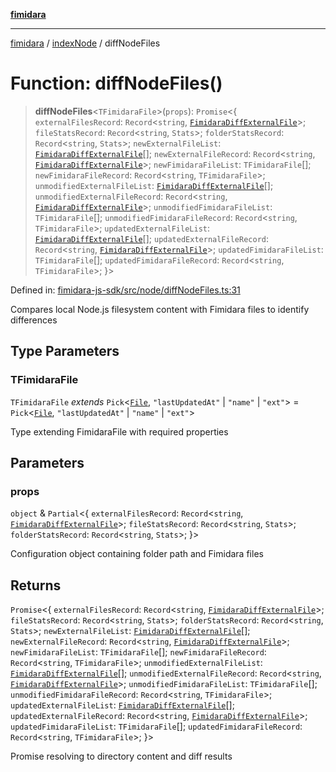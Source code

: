 [**fimidara**](../../README.md)

***

[fimidara](../../modules.md) / [indexNode](../README.md) / diffNodeFiles

# Function: diffNodeFiles()

> **diffNodeFiles**\<`TFimidaraFile`\>(`props`): `Promise`\<\{ `externalFilesRecord`: `Record`\<`string`, [`FimidaraDiffExternalFile`](../../indexBrowser/type-aliases/FimidaraDiffExternalFile.md)\>; `fileStatsRecord`: `Record`\<`string`, `Stats`\>; `folderStatsRecord`: `Record`\<`string`, `Stats`\>; `newExternalFileList`: [`FimidaraDiffExternalFile`](../../indexBrowser/type-aliases/FimidaraDiffExternalFile.md)[]; `newExternalFileRecord`: `Record`\<`string`, [`FimidaraDiffExternalFile`](../../indexBrowser/type-aliases/FimidaraDiffExternalFile.md)\>; `newFimidaraFileList`: `TFimidaraFile`[]; `newFimidaraFileRecord`: `Record`\<`string`, `TFimidaraFile`\>; `unmodifiedExternalFileList`: [`FimidaraDiffExternalFile`](../../indexBrowser/type-aliases/FimidaraDiffExternalFile.md)[]; `unmodifiedExternalFileRecord`: `Record`\<`string`, [`FimidaraDiffExternalFile`](../../indexBrowser/type-aliases/FimidaraDiffExternalFile.md)\>; `unmodifiedFimidaraFileList`: `TFimidaraFile`[]; `unmodifiedFimidaraFileRecord`: `Record`\<`string`, `TFimidaraFile`\>; `updatedExternalFileList`: [`FimidaraDiffExternalFile`](../../indexBrowser/type-aliases/FimidaraDiffExternalFile.md)[]; `updatedExternalFileRecord`: `Record`\<`string`, [`FimidaraDiffExternalFile`](../../indexBrowser/type-aliases/FimidaraDiffExternalFile.md)\>; `updatedFimidaraFileList`: `TFimidaraFile`[]; `updatedFimidaraFileRecord`: `Record`\<`string`, `TFimidaraFile`\>; \}\>

Defined in: [fimidara-js-sdk/src/node/diffNodeFiles.ts:31](https://github.com/softkave/fimidara/blob/feac071900ab8644442d355e5cb5db9df2f34600/fimidara-js-sdk/src/node/diffNodeFiles.ts#L31)

Compares local Node.js filesystem content with Fimidara files to identify differences

## Type Parameters

### TFimidaraFile

`TFimidaraFile` *extends* `Pick`\<[`File`](../../indexBrowser/type-aliases/File.md), `"lastUpdatedAt"` \| `"name"` \| `"ext"`\> = `Pick`\<[`File`](../../indexBrowser/type-aliases/File.md), `"lastUpdatedAt"` \| `"name"` \| `"ext"`\>

Type extending FimidaraFile with required properties

## Parameters

### props

`object` & `Partial`\<\{ `externalFilesRecord`: `Record`\<`string`, [`FimidaraDiffExternalFile`](../../indexBrowser/type-aliases/FimidaraDiffExternalFile.md)\>; `fileStatsRecord`: `Record`\<`string`, `Stats`\>; `folderStatsRecord`: `Record`\<`string`, `Stats`\>; \}\>

Configuration object containing folder path and Fimidara files

## Returns

`Promise`\<\{ `externalFilesRecord`: `Record`\<`string`, [`FimidaraDiffExternalFile`](../../indexBrowser/type-aliases/FimidaraDiffExternalFile.md)\>; `fileStatsRecord`: `Record`\<`string`, `Stats`\>; `folderStatsRecord`: `Record`\<`string`, `Stats`\>; `newExternalFileList`: [`FimidaraDiffExternalFile`](../../indexBrowser/type-aliases/FimidaraDiffExternalFile.md)[]; `newExternalFileRecord`: `Record`\<`string`, [`FimidaraDiffExternalFile`](../../indexBrowser/type-aliases/FimidaraDiffExternalFile.md)\>; `newFimidaraFileList`: `TFimidaraFile`[]; `newFimidaraFileRecord`: `Record`\<`string`, `TFimidaraFile`\>; `unmodifiedExternalFileList`: [`FimidaraDiffExternalFile`](../../indexBrowser/type-aliases/FimidaraDiffExternalFile.md)[]; `unmodifiedExternalFileRecord`: `Record`\<`string`, [`FimidaraDiffExternalFile`](../../indexBrowser/type-aliases/FimidaraDiffExternalFile.md)\>; `unmodifiedFimidaraFileList`: `TFimidaraFile`[]; `unmodifiedFimidaraFileRecord`: `Record`\<`string`, `TFimidaraFile`\>; `updatedExternalFileList`: [`FimidaraDiffExternalFile`](../../indexBrowser/type-aliases/FimidaraDiffExternalFile.md)[]; `updatedExternalFileRecord`: `Record`\<`string`, [`FimidaraDiffExternalFile`](../../indexBrowser/type-aliases/FimidaraDiffExternalFile.md)\>; `updatedFimidaraFileList`: `TFimidaraFile`[]; `updatedFimidaraFileRecord`: `Record`\<`string`, `TFimidaraFile`\>; \}\>

Promise resolving to directory content and diff results
